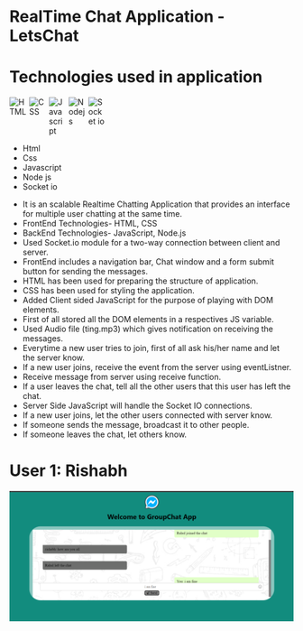 <h1>RealTime Chat Application - LetsChat</h1>

# Technologies used in application
<div style="display: flex; flex-wrap: wrap; gap: 5px">
    <img alt="HTML" width="30px" src="https://cdn.jsdelivr.net/gh/devicons/devicon/icons/html5/html5-original-wordmark.svg"/>
    <img alt="CSS" width="30px" src="https://cdn.jsdelivr.net/gh/devicons/devicon@latest/icons/css3/css3-original-wordmark.svg" />
    <img alt="Javascript" width="30px" src="https://cdn.jsdelivr.net/gh/devicons/devicon/icons/javascript/javascript-original.svg"/>
    <img alt="Nodejs" width="30px" src="https://cdn.jsdelivr.net/gh/devicons/devicon@latest/icons/nodejs/nodejs-original-wordmark.svg" />
    <img alt="Socket io" width="30px" src="https://cdn.jsdelivr.net/gh/devicons/devicon/icons/socketio/socketio-original-wordmark.svg"/>
</div>

* Html
* Css
* Javascript
* Node js
* Socket io

<ul>
<li>It is an scalable Realtime Chatting Application that provides an interface for multiple user chatting at the same time.</li>
<li>FrontEnd Technologies- HTML, CSS</li>
<li>BackEnd Technologies- JavaScript, Node.js</li>
<li>Used Socket.io module for a two-way connection between client and server.</li>
<li>FrontEnd includes a navigation bar, Chat window and a form submit button for sending the messages.</li>
<li>HTML has been used for preparing the structure of application.</li>
<li>CSS has been used for styling the application.</li>
<li>Added Client sided JavaScript for the purpose of playing with DOM elements.</li>
<li>First of all stored all the DOM elements in a respectives JS variable.</li>
<li>Used Audio file (ting.mp3) which gives notification on receiving the messages.</li>
<li>Everytime a new user tries to join, first of all ask his/her name and let the server know.</li>
<li>If a new user joins, receive the event from the server using eventListner.</li>
<li>Receive message from server using receive function.</li>
<li>If a user leaves the chat, tell all the other users that this user has left the chat.</li>
<li>Server Side JavaScript will handle the Socket IO connections.</li>
<li>If a new user joins, let the other users connected with server know.</li>
<li>If someone sends the message, broadcast it to other people.</li>
<li>If someone leaves the chat, let others know.</li>
</ul>

# User 1: Rishabh
<a href="#"><img src="/images/Whatsapp_group_ss.png" width=1090px ></a>
